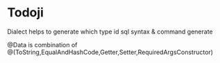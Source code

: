 # Todoji

Dialect helps to generate which type id sql syntax & command generate

@Data is combination of @(ToString,EqualAndHashCode,Getter,Setter,RequiredArgsConstructor)

